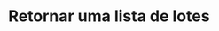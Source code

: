 ---
title: Retornar uma lista de lotes
api:
  file: OrderV.json
  operationId: get_orderv-batches
hidden: false
---